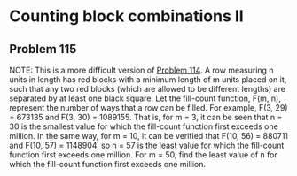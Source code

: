 # Counting block combinations II
## Problem 115
NOTE: This is a more difficult version of [Problem 114](problem=114).
A row measuring n units in length has red blocks with a minimum length of m units placed on it, such that any two red blocks (which are allowed to be different lengths) are separated by at least one black square.
Let the fill-count function, F(m, n), represent the number of ways that a row can be filled.
For example, F(3, 29) = 673135 and F(3, 30) = 1089155.
That is, for m = 3, it can be seen that n = 30 is the smallest value for which the fill-count function first exceeds one million.
In the same way, for m = 10, it can be verified that F(10, 56) = 880711 and F(10, 57) = 1148904, so n = 57 is the least value for which the fill-count function first exceeds one million.
For m = 50, find the least value of n for which the fill-count function first exceeds one million.

